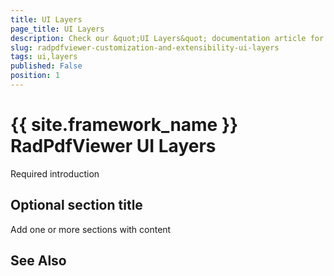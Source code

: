 ```yaml
---
title: UI Layers
page_title: UI Layers
description: Check our &quot;UI Layers&quot; documentation article for the RadPdfViewer {{ site.framework_name }} control.
slug: radpdfviewer-customization-and-extensibility-ui-layers
tags: ui,layers
published: False
position: 1
---
```


# {{ site.framework_name }} RadPdfViewer UI Layers



Required introduction

## Optional section title

Add one or more sections with content

## See Also
